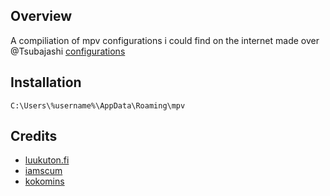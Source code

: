 ## Overview

A compiliation of mpv configurations i could find on the internet made over @Tsubajashi [configurations](https://github.com/Tsubajashi/mpv-settings)

## Installation
```
C:\Users\%username%\AppData\Roaming\mpv
```
## Credits
- [luukuton.fi](https://luukuton.fi/article/mpv-for-anime#conf_image_quality)
- [iamscum](https://iamscum.wordpress.com/guides/videoplayback-guide/mpv-conf/)
- [kokomins](https://kokomins.wordpress.com/2019/10/14/mpv-config-guide/)

